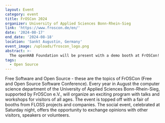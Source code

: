 ```yaml
---
layout: Event
category: event
title: FrOSCon 2024
organizer: University of Applied Sciences Bonn-Rhein-Sieg
link: 'https://www.froscon.de/en/'
date: '2024-08-17'
end_date: '2024-08-18'
location: 'Sankt Augustin, Germany'
event_image: /uploads/froscon_logo.png
abstract: >-
  The openHAB Foundation will be present with a demo booth at FrOSCon!
tags:
  - Open Source
---
```

Free Software and Open Source - these are the topics of FrOSCon (Free and Open Source Software Conference). Every year in August the computer science department of the University of Applied Sciences Bonn-Rhein-Sieg, supported by FrOSCon e.V., will organize an exciting program with talks and workshops for visitors of all ages. The event is topped off with a fair of booths from FLOSS projects and companies. The social event, celebrated at Saturday night, offers the opportunity to exchange opinions with other visitors, speakers or volunteers.

<!-- more -->
